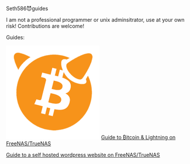 Seth586😈guides

I am not a professional programmer or unix adminsitrator, use at your own risk!
Contributions are welcome!

Guides:

![BitcoinBSD](bitcoin/images/BTCBSDsmall.png) 
[Guide to ₿itcoin & Lightning️ on FreeNAS/TrueNAS](FreeNAS/bitcoin/README.md)

[Guide to a self hosted wordpress website on FreeNAS/TrueNAS](FreeNAS/webserver/README.md)

